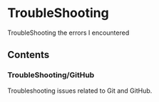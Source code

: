 # TroubleShooting
TroubleShooting the errors I encountered

## Contents

### TroubleShooting/GitHub
Troubleshooting issues related to Git and GitHub.
